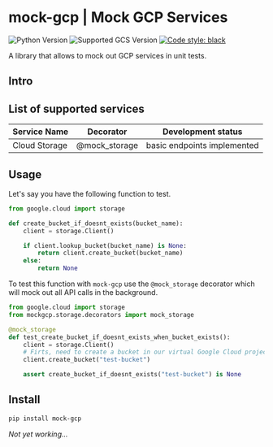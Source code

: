# mock-gcp | Mock GCP Services

![Python Version](https://img.shields.io/badge/python-3.7-blue)
![Supported GCS Version](https://img.shields.io/badge/gcs-v1.22.0-brightgreen)
[![Code style: black](https://img.shields.io/badge/code%20style-black-000000.svg)](https://github.com/psf/black)

A library that allows to mock out GCP services in unit tests.

## Intro

## List of supported services

| Service Name  | Decorator     | Development status          |
| ------------- | ------------- | --------------------------- |
| Cloud Storage | @mock_storage | basic endpoints implemented |

## Usage

Let's say you have the following function to test.

```python
from google.cloud import storage

def create_bucket_if_doesnt_exists(bucket_name):
    client = storage.Client()

    if client.lookup_bucket(bucket_name) is None:
        return client.create_bucket(bucket_name)
    else:
        return None
```

To test this function with `mock-gcp` use the `@mock_storage` decorator which will mock out all API calls in the background.

```python
from google.cloud import storage
from mockgcp.storage.decorators import mock_storage

@mock_storage
def test_create_bucket_if_doesnt_exists_when_bucket_exists():
    client = storage.Client()
    # Firts, need to create a bucket in our virtual Google Cloud project
    client.create_bucket("test-bucket")

    assert create_bucket_if_doesnt_exists("test-bucket") is None
```

## Install

```bash
pip install mock-gcp
```

_Not yet working..._
